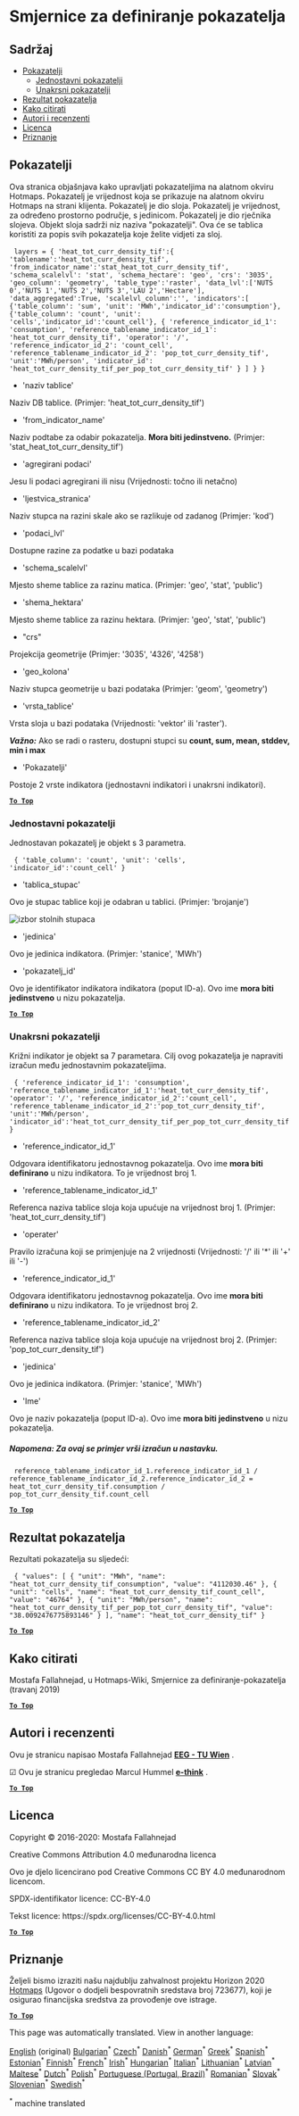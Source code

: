 <h1><a class="anchor" id="guidelines-for-defining-indicators" href="#guidelines-for-defining-indicators"><i class="fa fa-link"></i></a>Smjernice za definiranje pokazatelja</h1><h2><a class="anchor" id="table-of-contents" href="#table-of-contents"><i class="fa fa-link"></i></a> Sadržaj</h2><ul><li> <a href="#indicators">Pokazatelji</a><ul><li> <a href="#indicators_simple-indicators">Jednostavni pokazatelji</a></li><li> <a href="#indicators_cross-indicators">Unakrsni pokazatelji</a></li></ul></li><li> <a href="#indicator-result">Rezultat pokazatelja</a></li><li> <a href="#how-to-cite">Kako citirati</a></li><li> <a href="#authors-and-reviewers">Autori i recenzenti</a></li><li> <a href="#license">Licenca</a></li><li> <a href="#acknowledgement">Priznanje</a></li></ul><h2><a class="anchor" id="indicators" href="#indicators"><i class="fa fa-link"></i></a> Pokazatelji</h2><p> Ova stranica objašnjava kako upravljati pokazateljima na alatnom okviru Hotmaps. Pokazatelj je vrijednost koja se prikazuje na alatnom okviru Hotmaps na strani klijenta. Pokazatelj je dio sloja. Pokazatelj je vrijednost, za određeno prostorno područje, s jedinicom. Pokazatelj je dio rječnika slojeva. Objekt sloja sadrži niz naziva &quot;pokazatelji&quot;. Ova će se tablica koristiti za popis svih pokazatelja koje želite vidjeti za sloj.</p><pre> <code>layers = { &#39;heat_tot_curr_density_tif&#39;:{ &#39;tablename&#39;:&#39;heat_tot_curr_density_tif&#39;, &#39;from_indicator_name&#39;:&#39;stat_heat_tot_curr_density_tif&#39;, &#39;schema_scalelvl&#39;: &#39;stat&#39;, &#39;schema_hectare&#39;: &#39;geo&#39;, &#39;crs&#39;: &#39;3035&#39;, &#39;geo_column&#39;: &#39;geometry&#39;, &#39;table_type&#39;:&#39;raster&#39;, &#39;data_lvl&#39;:[&#39;NUTS 0&#39;,&#39;NUTS 1&#39;,&#39;NUTS 2&#39;,&#39;NUTS 3&#39;,&#39;LAU 2&#39;,&#39;Hectare&#39;], &#39;data_aggregated&#39;:True, &#39;scalelvl_column&#39;:&#39;&#39;, &#39;indicators&#39;:[ {&#39;table_column&#39;: &#39;sum&#39;, &#39;unit&#39;: &#39;MWh&#39;,&#39;indicator_id&#39;:&#39;consumption&#39;}, {&#39;table_column&#39;: &#39;count&#39;, &#39;unit&#39;: &#39;cells&#39;,&#39;indicator_id&#39;:&#39;count_cell&#39;}, { &#39;reference_indicator_id_1&#39;: &#39;consumption&#39;, &#39;reference_tablename_indicator_id_1&#39;: &#39;heat_tot_curr_density_tif&#39;, &#39;operator&#39;: &#39;/&#39;, &#39;reference_indicator_id_2&#39;: &#39;count_cell&#39;, &#39;reference_tablename_indicator_id_2&#39;: &#39;pop_tot_curr_density_tif&#39;, &#39;unit&#39;:&#39;MWh/person&#39;, &#39;indicator_id&#39;: &#39;heat_tot_curr_density_tif_per_pop_tot_curr_density_tif&#39; } ] } }</code></pre><ul><li> &#39;naziv tablice&#39;</li></ul><p> Naziv DB tablice. (Primjer: &#39;heat_tot_curr_density_tif&#39;)</p><ul><li> &#39;from_indicator_name&#39;</li></ul><p> Naziv podtabe za odabir pokazatelja. <strong>Mora biti jedinstveno.</strong> (Primjer: &#39;stat_heat_tot_curr_density_tif&#39;)</p><ul><li> &#39;agregirani podaci&#39;</li></ul><p> Jesu li podaci agregirani ili nisu (Vrijednosti: točno ili netačno)</p><ul><li> &#39;ljestvica_stranica&#39;</li></ul><p> Naziv stupca na razini skale ako se razlikuje od zadanog (Primjer: &#39;kod&#39;)</p><ul><li> &#39;podaci_lvl&#39;</li></ul><p> Dostupne razine za podatke u bazi podataka</p><ul><li> &#39;schema_scalelvl&#39;</li></ul><p> Mjesto sheme tablice za razinu matica. (Primjer: &#39;geo&#39;, &#39;stat&#39;, &#39;public&#39;)</p><ul><li> &#39;shema_hektara&#39;</li></ul><p> Mjesto sheme tablice za razinu hektara. (Primjer: &#39;geo&#39;, &#39;stat&#39;, &#39;public&#39;)</p><ul><li> &quot;crs&quot;</li></ul><p> Projekcija geometrije (Primjer: &#39;3035&#39;, &#39;4326&#39;, &#39;4258&#39;)</p><ul><li> &#39;geo_kolona&#39;</li></ul><p> Naziv stupca geometrije u bazi podataka (Primjer: &#39;geom&#39;, &#39;geometry&#39;)</p><ul><li> &#39;vrsta_tablice&#39;</li></ul><p> Vrsta sloja u bazi podataka (Vrijednosti: &#39;vektor&#39; ili &#39;raster&#39;).</p><p> <em><strong>Važno:</strong></em> Ako se radi o rasteru, dostupni stupci su <strong>count, sum, mean, stddev, min i max</strong></p><ul><li> &#39;Pokazatelji&#39;</li></ul><p> Postoje 2 vrste indikatora (jednostavni indikatori i unakrsni indikatori).</p><p> <a href="#table-of-contents"><strong><code>To Top</code></strong></a></p><h3><a class="anchor" id="simple-indicators" href="#simple-indicators"><i class="fa fa-link"></i></a> Jednostavni pokazatelji</h3><p> Jednostavan pokazatelj je objekt s 3 parametra.</p><pre> <code>{ &#39;table_column&#39;: &#39;count&#39;, &#39;unit&#39;: &#39;cells&#39;, &#39;indicator_id&#39;:&#39;count_cell&#39; }</code></pre><ul><li> &#39;tablica_stupac&#39;</li></ul><p> Ovo je stupac tablice koji je odabran u tablici. (Primjer: &#39;brojanje&#39;)</p><img alt="izbor stolnih stupaca" src="https://github.com/HotMaps/Hotmaps-toolbox-service/raw/master/api/assets/table_image.png"/><ul><li> &#39;jedinica&#39;</li></ul><p> Ovo je jedinica indikatora. (Primjer: &#39;stanice&#39;, &#39;MWh&#39;)</p><ul><li> &#39;pokazatelj_id&#39;</li></ul><p> Ovo je identifikator indikatora indikatora (poput ID-a). Ovo ime <strong>mora biti jedinstveno</strong> u nizu pokazatelja.</p><p> <a href="#table-of-contents"><strong><code>To Top</code></strong></a></p><h3><a class="anchor" id="cross-indicators" href="#cross-indicators"><i class="fa fa-link"></i></a> Unakrsni pokazatelji</h3><p> Križni indikator je objekt sa 7 parametara. Cilj ovog pokazatelja je napraviti izračun među jednostavnim pokazateljima.</p><pre> <code>{ &#39;reference_indicator_id_1&#39;: &#39;consumption&#39;, &#39;reference_tablename_indicator_id_1&#39;:&#39;heat_tot_curr_density_tif&#39;, &#39;operator&#39;: &#39;/&#39;, &#39;reference_indicator_id_2&#39;:&#39;count_cell&#39;, &#39;reference_tablename_indicator_id_2&#39;:&#39;pop_tot_curr_density_tif&#39;, &#39;unit&#39;:&#39;MWh/person&#39;, &#39;indicator_id&#39;:&#39;heat_tot_curr_density_tif_per_pop_tot_curr_density_tif&#39; }</code></pre><ul><li> &#39;reference_indicator_id_1&#39;</li></ul><p> Odgovara identifikatoru jednostavnog pokazatelja. Ovo ime <strong>mora biti definirano</strong> u nizu indikatora. To je vrijednost broj 1.</p><ul><li> &#39;reference_tablename_indicator_id_1&#39;</li></ul><p> Referenca naziva tablice sloja koja upućuje na vrijednost broj 1. (Primjer: &#39;heat_tot_curr_density_tif&#39;)</p><ul><li> &#39;operater&#39;</li></ul><p> Pravilo izračuna koji se primjenjuje na 2 vrijednosti (Vrijednosti: &#39;/&#39; ili &#39;*&#39; ili &#39;+&#39; ili &#39;-&#39;)</p><ul><li> &#39;reference_indicator_id_1&#39;</li></ul><p> Odgovara identifikatoru jednostavnog pokazatelja. Ovo ime <strong>mora biti definirano</strong> u nizu indikatora. To je vrijednost broj 2.</p><ul><li> &#39;reference_tablename_indicator_id_2&#39;</li></ul><p> Referenca naziva tablice sloja koja upućuje na vrijednost broj 2. (Primjer: &#39;pop_tot_curr_density_tif&#39;)</p><ul><li> &#39;jedinica&#39;</li></ul><p> Ovo je jedinica indikatora. (Primjer: &#39;stanice&#39;, &#39;MWh&#39;)</p><ul><li> &#39;Ime&#39;</li></ul><p> Ovo je naziv pokazatelja (poput ID-a). Ovo ime <strong>mora biti jedinstveno</strong> u nizu pokazatelja.</p><h5><a class="anchor" id="note--for-this-example,-the-calculation-below-is-done." href="#note--for-this-example,-the-calculation-below-is-done."><i class="fa fa-link"></i></a> Napomena: Za ovaj se primjer vrši izračun u nastavku.</h5><pre> <code>reference_tablename_indicator_id_1.reference_indicator_id_1 / reference_tablename_indicator_id_2.reference_indicator_id_2 = heat_tot_curr_density_tif.consumption / pop_tot_curr_density_tif.count_cell</code></pre><p> <a href="#table-of-contents"><strong><code>To Top</code></strong></a></p><h2><a class="anchor" id="indicator-result" href="#indicator-result"><i class="fa fa-link"></i></a> Rezultat pokazatelja</h2><p> Rezultati pokazatelja su sljedeći:</p><pre> <code>{ &quot;values&quot;: [ { &quot;unit&quot;: &quot;MWh&quot;, &quot;name&quot;: &quot;heat_tot_curr_density_tif_consumption&quot;, &quot;value&quot;: &quot;4112030.46&quot; }, { &quot;unit&quot;: &quot;cells&quot;, &quot;name&quot;: &quot;heat_tot_curr_density_tif_count_cell&quot;, &quot;value&quot;: &quot;46764&quot; }, { &quot;unit&quot;: &quot;MWh/person&quot;, &quot;name&quot;: &quot;heat_tot_curr_density_tif_per_pop_tot_curr_density_tif&quot;, &quot;value&quot;: &quot;38.0092476775893146&quot; } ], &quot;name&quot;: &quot;heat_tot_curr_density_tif&quot; }</code></pre><p> <a href="#table-of-contents"><strong><code>To Top</code></strong></a></p><h2><a class="anchor" id="how-to-cite" href="#how-to-cite"><i class="fa fa-link"></i></a> Kako citirati</h2><p> Mostafa Fallahnejad, u Hotmaps-Wiki, Smjernice za definiranje-pokazatelja (travanj 2019)</p><p> <a href="#table-of-contents"><strong><code>To Top</code></strong></a></p><h2><a class="anchor" id="authors-and-reviewers" href="#authors-and-reviewers"><i class="fa fa-link"></i></a> Autori i recenzenti</h2><p> Ovu je stranicu napisao Mostafa Fallahnejad <strong><a href="https://eeg.tuwien.ac.at/">EEG - TU Wien</a></strong> .</p><p> ☑ Ovu je stranicu pregledao Marcul Hummel <strong><a href="https://e-think.ac.at">e-think</a></strong> .</p><p> <a href="#table-of-contents"><strong><code>To Top</code></strong></a></p><h2><a class="anchor" id="license" href="#license"><i class="fa fa-link"></i></a> Licenca</h2><p> Copyright © 2016-2020: Mostafa Fallahnejad</p><p> Creative Commons Attribution 4.0 međunarodna licenca</p><p> Ovo je djelo licencirano pod Creative Commons CC BY 4.0 međunarodnom licencom.</p><p> SPDX-identifikator licence: CC-BY-4.0</p><p> Tekst licence: https://spdx.org/licenses/CC-BY-4.0.html</p><p> <a href="#table-of-contents"><strong><code>To Top</code></strong></a></p><h2><a class="anchor" id="acknowledgement" href="#acknowledgement"><i class="fa fa-link"></i></a> Priznanje</h2><p> Željeli bismo izraziti našu najdublju zahvalnost projektu Horizon 2020 <a href="https://www.hotmaps-project.eu">Hotmaps</a> (Ugovor o dodjeli bespovratnih sredstava broj 723677), koji je osigurao financijska sredstva za provođenje ove istrage.</p><p> <a href="#table-of-contents"><strong><code>To Top</code></strong></a></p>
<!--- THIS IS A SUPER UNIQUE IDENTIFIER -->

This page was automatically translated. View in another language:

[English](../en/Guidelines-for-defining-indicators) (original) [Bulgarian](../bg/Guidelines-for-defining-indicators)<sup>\*</sup> [Czech](../cs/Guidelines-for-defining-indicators)<sup>\*</sup> [Danish](../da/Guidelines-for-defining-indicators)<sup>\*</sup> [German](../de/Guidelines-for-defining-indicators)<sup>\*</sup> [Greek](../el/Guidelines-for-defining-indicators)<sup>\*</sup> [Spanish](../es/Guidelines-for-defining-indicators)<sup>\*</sup> [Estonian](../et/Guidelines-for-defining-indicators)<sup>\*</sup> [Finnish](../fi/Guidelines-for-defining-indicators)<sup>\*</sup> [French](../fr/Guidelines-for-defining-indicators)<sup>\*</sup> [Irish](../ga/Guidelines-for-defining-indicators)<sup>\*</sup>  [Hungarian](../hu/Guidelines-for-defining-indicators)<sup>\*</sup> [Italian](../it/Guidelines-for-defining-indicators)<sup>\*</sup> [Lithuanian](../lt/Guidelines-for-defining-indicators)<sup>\*</sup> [Latvian](../lv/Guidelines-for-defining-indicators)<sup>\*</sup> [Maltese](../mt/Guidelines-for-defining-indicators)<sup>\*</sup> [Dutch](../nl/Guidelines-for-defining-indicators)<sup>\*</sup> [Polish](../pl/Guidelines-for-defining-indicators)<sup>\*</sup> [Portuguese (Portugal, Brazil)](../pt/Guidelines-for-defining-indicators)<sup>\*</sup> [Romanian](../ro/Guidelines-for-defining-indicators)<sup>\*</sup> [Slovak](../sk/Guidelines-for-defining-indicators)<sup>\*</sup> [Slovenian](../sl/Guidelines-for-defining-indicators)<sup>\*</sup> [Swedish](../sv/Guidelines-for-defining-indicators)<sup>\*</sup> 

<sup>\*</sup> machine translated
